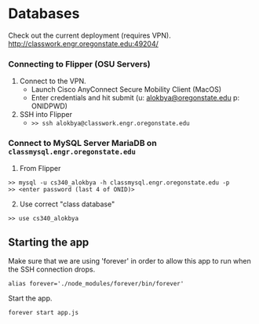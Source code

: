 # Databases

Check out the current deployment (requires VPN).
http://classwork.engr.oregonstate.edu:49204/

### Connecting to Flipper (OSU Servers)
1. Connect to the VPN.
    - Launch Cisco AnyConnect Secure Mobility Client (MacOS)
    - Enter credentials and hit submit (u: alokbya@oregonstate.edu p: ONIDPWD)
2. SSH into Flipper
    - `>> ssh alokbya@classwork.engr.oregonstate.edu`


### Connect to MySQL Server MariaDB on `classmysql.engr.oregonstate.edu`
1. From Flipper
```
>> mysql -u cs340_alokbya -h classmysql.engr.oregonstate.edu -p
>> <enter password (last 4 of ONID)>
```

2. Use correct "class database"
```
>> use cs340_alokbya
```

## Starting the app
Make sure that we are using 'forever' in order to allow this app to run when the SSH connection drops.
```
alias forever='./node_modules/forever/bin/forever'
```

Start the app.
```
forever start app.js
```